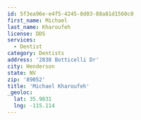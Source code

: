 ```yaml
---
id: 5f3ea96e-e4f5-4245-8d03-88a81d1560c0
first_name: Michael
last_name: Kharoufeh
license: DDS
services:
  - Dentist
category: Dentists
address: '2838 Botticelli Dr'
city: Henderson
state: NV
zip: '89052'
title: 'Michael Kharoufeh'
_geoloc:
  lat: 35.9831
  lng: -115.114
---
```

